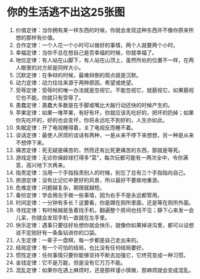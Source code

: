 # 你的生活逃不出这25张图

1. 价值定律：当你拥有某一样东西的时候，你就会发现这种东西并不像你原来所想的那样有价值。
2. 合作定律：一个人花一个小时可以做好的事情，两个人就要两个小时。 
3. 幸福定律：当你不总在想自己是否幸福的时候，你就幸福了。
4. 地位定律：有人站在山脚下，有人站在山顶上，虽然所处的位置不一样，在两人眼里的对方却是同样大小。
5. 沉默定律：在争辩的时候，最难辩倒的观点就是沉默。
5. 动力定律：动力往往来源于两种原因，希望或绝望。
6. 受辱定律：受辱时的唯一办法就是忽视它。不能忽视它，就藐视它。如果藐视它也不能，你就只有受辱了。
7. 愚蠢定律：愚蠢大多数是在手脚或嘴比大脑行动还快的时候产生的。
8. 苹果定律：如果一堆苹果，有好有坏，你就应该先吃好的，把坏的扔掉；如果你先吃坏的，好的也会变坏，你将永远吃不到好的，人生亦如此。
9. 失眠定律：开了电视睡得着，关了电视反而睡不着。
10. 谈话定律：最使人厌烦的谈话有两种，一是从来不停下来想想，另一种是从来不想停下来。
11. 痛苦定律：死无疑是痛苦的，然而还有比死更痛苦的东西，那就是等死。
13. 游戏定律：无论你保龄球打得多“菜”，每次玩都可能有一两次全中，令你满意，高兴地下次再来。
14. 指责定律：当用一个手指指责别人的时候，别忘了总有三个手指指向自己。
15. 旅游定律：没有比记忆中更好的风景，所以最好不要故地重游。
16. 危难定律：问题越复杂，期限就越短。
17. 备份定律：学会用左手做一些事情，因为右手不是永远都管用。
18. 时间定律：一分钟有多长？这要看，你是蹲在厕所里面，还是等在厕所外面。
19. 寻找定律：有时候越是急着找手机，翻遍整个房间也找不见；静下心来发一会儿呆，你就会发现手机一直就在左手里。
19. 快乐定律：遇事只要往好处想你就会快乐，就像你如果掉进沟里，都可以设想说不定刚好有一条鱼钻进你的口袋。
20. 人生定律：一辈子一盘棋，每一步都是自己走出来的。
21. 结局定律：有一个可怕的结局，也比没有任何结局要好。
22. 惯性定律：任何事情只要你能够坚持不断去加强它，它终究变成一种习惯。
23. 金钱定律：它不是万能，但是没有它万万不能。
24. 混乱定律：如果你在遇上麻烦时，还是那样谨小慎微，那麻烦就会变成混乱。

























